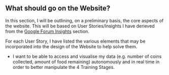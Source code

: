 ## What should go on the Website? 

In this section, I will be outlining, on a preliminary basis, the core aspects of the website. This will be based on User Stories/Insights I have derieved from the [Google Forum Insights](https://github.com/iamastic/CrowBox2.0/blob/main/Project%20Documentation/Ideation/Insights/001%20-%20The%20Google%20Forum.md#the-google-forum) section.

For each User Story, I have listed the various elements that may be incorporated into the design of the Website to help solve them. 

* I want to be able to access and visualise my data (e.g. number of coins collected, amount of food remaining) autonomously and in real time in order to better manipulate the 4 Training Stages.	
